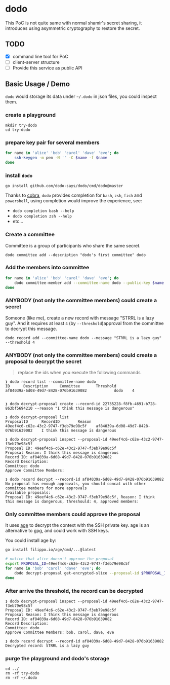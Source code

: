 # dodo

This PoC is not quite same with normal shamir's secret sharing, it introduces using asymmetric cryptography to restore
the secret.

## TODO

- [x] command line tool for PoC
- [ ] client-server structure
- [ ] Provide this service as public API

## Basic Usage / Demo

`dodo` would storage its data under `~/.dodo` in json files, you could inspect them.

### create a playground

```text
mkdir try-dodo
cd try-dodo
```

### prepare key pair for several members

```bash
for name in 'alice' 'bob' 'carol' 'dave' 'eve'; do
    ssh-keygen -m pem -N '' -C $name -f $name
done
```

### install `dodo`

```text
go install github.com/dodo-says/dodo/cmd/dodo@master
```

Thanks to [cobra](https://github.com/spf13/cobra), `dodo` provides completion for `bash`, `zsh`, `fish` and `powershell`, using completion would improve the experience, see:

- `dodo completion bash --help`
- `dodo completion zsh --help`
- etc...

### Create a committee

Committee is a group of participants who share the same secret.

```text
dodo committee add --description "dodo's first committee" dodo
```

### Add the members into committee

```bash
for name in 'alice' 'bob' 'carol' 'dave' 'eve'; do
    dodo committee-member add --committee-name dodo --public-key $name.pub $name
done
```

### ANYBODY (not only the committee members) could create a secret

Someone (like me), create a new record with message "STRRL is a lazy guy". And it requires at least `4` (by `--threshold`)approval from the committee to decrypt this message.

```text
dodo record add --committee-name dodo --message "STRRL is a lazy guy" --threshold 4
```

### ANYBODY (not only the committee members) could create a proposal to decrypt the secret

> replace the ids when you execute the following commands

```text
❯ dodo record list --committee-name dodo 
ID      Description     Committee       Threshold
af84039a-6d08-49d7-8428-076b91639082            dodo    4


❯ dodo decrypt-proposal create --record-id 22735228-f8fb-4691-b728-863bf5694210 --reason "I think this message is dangerous" 

❯ dodo decrypt-proposal list                                                                                                
ProposalID      RecordID        Reason
49eef4c6-c62e-43c2-9747-f3eb79e98c5f    af84039a-6d08-49d7-8428-076b91639082    I think this message is dangerous

❯ dodo decrypt-proposal inspect --proposal-id 49eef4c6-c62e-43c2-9747-f3eb79e98c5f 
Proposal ID: 49eef4c6-c62e-43c2-9747-f3eb79e98c5f
Proposal Reason: I think this message is dangerous
Record ID: af84039a-6d08-49d7-8428-076b91639082
Record Description: 
Committee: dodo
Approve Committee Members: 

❯ dodo record decrypt --record-id af84039a-6d08-49d7-8428-076b91639082 
No proposal has enough approvals, you should concat with other committee members for more approvals
Available proposals:
Proposal ID: 49eef4c6-c62e-43c2-9747-f3eb79e98c5f, Reason: I think this message is dangerous, threshould: 4, approved members: 
```

### Only committee members could approve the proposal

It uses [age](https://github.com/FiloSottile/age) to decrypt the context with the SSH private key. age is an alternative to gpg, and could work with SSH keys.

You could install age by:

```bash
go install filippo.io/age/cmd/...@latest
```

```bash
# notice that alice doesn't approve the proposal
export PROPOSAL_ID=49eef4c6-c62e-43c2-9747-f3eb79e98c5f
for name in 'bob' 'carol' 'dave' 'eve'; do
    dodo decrypt-proposal get-encrypted-slice --proposal-id $PROPOSAL_ID --member-name $name | age -d -i ./$name | dodo decrypt-proposal approve --proposal-id $PROPOSAL_ID
done
```

### After arrive the threshold, the record can be decrypted

```text
❯ dodo decrypt-proposal inspect --proposal-id 49eef4c6-c62e-43c2-9747-f3eb79e98c5f 
Proposal ID: 49eef4c6-c62e-43c2-9747-f3eb79e98c5f
Proposal Reason: I think this message is dangerous
Record ID: af84039a-6d08-49d7-8428-076b91639082
Record Description: 
Committee: dodo
Approve Committee Members: bob, carol, dave, eve

❯ dodo record decrypt --record-id af84039a-6d08-49d7-8428-076b91639082 
Decrypted record: STRRL is a lazy guy
```

### purge the playground and dodo's storage

```text
cd ../
rm -rf try-dodo
rm -rf ~/.dodo
```
